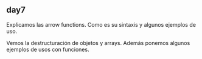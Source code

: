 ## day7

Explicamos las arrow functions. Como es su sintaxis y algunos ejemplos de uso.

Vemos la destructuración de objetos y arrays.
Además ponemos algunos ejemplos de usos con funciones.